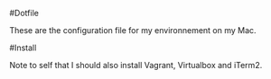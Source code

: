 #Dotfile

These are the configuration file for my environnement on my Mac. 

#Install

Note to self that I should also install Vagrant, Virtualbox and iTerm2.
